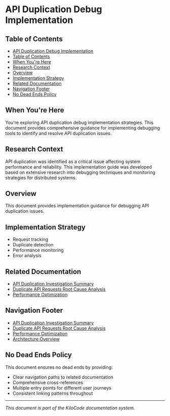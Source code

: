 # API Duplication Debug Implementation

## Table of Contents

* [API Duplication Debug Implementation](#api-duplication-debug-implementation)
* [Table of Contents](#table-of-contents)
* [When You're Here](#when-youre-here)
* [Research Context](#research-context)
* [Overview](#overview)
* [Implementation Strategy](#implementation-strategy)
* [Related Documentation](#related-documentation)
* [Navigation Footer](#navigation-footer)
* [No Dead Ends Policy](#no-dead-ends-policy)

## When You're Here

You're exploring API duplication debug implementation strategies. This document provides comprehensive guidance for implementing debugging tools to identify and resolve API duplication issues.

## Research Context

API duplication was identified as a critical issue affecting system performance and reliability. This implementation guide was developed based on extensive research into debugging techniques and monitoring strategies for distributed systems.

## Overview
This document provides implementation guidance for debugging API duplication issues.

## Implementation Strategy
- Request tracking
- Duplicate detection
- Performance monitoring
- Error analysis

## Related Documentation
- [API Duplication Investigation Summary](API_DUPLICATION_INVESTIGATION_SUMMARY.md)
- [Duplicate API Requests Root Cause Analysis](architecture/DUPLICATE_API_REQUESTS_ROOT_CAUSE_ANALYSIS.md)
- [Performance Optimization](tools/PERFORMANCE_OPTIMIZATION.md)

## Navigation Footer

- [API Duplication Investigation Summary](API_DUPLICATION_INVESTIGATION_SUMMARY.md)
- [Duplicate API Requests Root Cause Analysis](architecture/DUPLICATE_API_REQUESTS_ROOT_CAUSE_ANALYSIS.md)
- [Performance Optimization](tools/PERFORMANCE_OPTIMIZATION.md)
- [Architecture Overview](architecture/ARCHITECTURE_OVERVIEW.md)

## No Dead Ends Policy

This document ensures no dead ends by providing:
- Clear navigation paths to related documentation
- Comprehensive cross-references
- Multiple entry points for different user journeys
- Consistent linking patterns throughout

---
*This document is part of the KiloCode documentation system.*